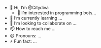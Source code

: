 - 👋 Hi, I’m @Citydiva
  - 👀 I’m interested in programming bots...
- 🌱 I’m currently learning ...
- 💞️ I’m looking to collaborate on ...
- 📫 How to reach me ...
- 😄 Pronouns: ...
- ⚡ Fun fact: ...

<!---
Citydiva/Citydiva is a ✨ special ✨ repository because its `README.md` (this file) appears on your GitHub profile.
You can click the Preview link to take a look at your changes.
--->
